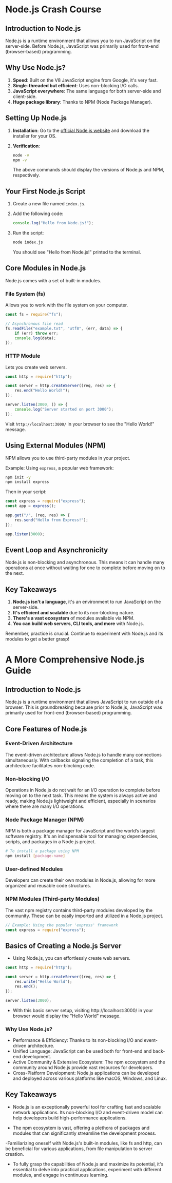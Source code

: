 # Node.js Crash Course

## Introduction to Node.js

Node.js is a runtime environment that allows you to run JavaScript on the server-side. Before Node.js, JavaScript was primarily used for front-end (browser-based) programming.

## Why Use Node.js?

1. **Speed**: Built on the V8 JavaScript engine from Google, it's very fast.
2. **Single-threaded but efficient**: Uses non-blocking I/O calls.
3. **JavaScript everywhere**: The same language for both server-side and client-side.
4. **Huge package library**: Thanks to NPM (Node Package Manager).

## Setting Up Node.js

1. **Installation**: Go to the [official Node.js website](https://nodejs.org/) and download the installer for your OS.
2. **Verification**:

   ```bash
   node -v
   npm -v
   ```

   The above commands should display the versions of Node.js and NPM, respectively.

## Your First Node.js Script

1. Create a new file named `index.js`.
2. Add the following code:

   ```javascript
   console.log("Hello from Node.js!");
   ```

3. Run the script:

   ```bash
   node index.js
   ```

   You should see "Hello from Node.js!" printed to the terminal.

## Core Modules in Node.js

Node.js comes with a set of built-in modules.

### File System (fs)

Allows you to work with the file system on your computer.

```javascript
const fs = require("fs");

// Asynchronous file read
fs.readFile("example.txt", "utf8", (err, data) => {
	if (err) throw err;
	console.log(data);
});
```

### HTTP Module

Lets you create web servers.

```javascript
const http = require("http");

const server = http.createServer((req, res) => {
	res.end("Hello World!");
});

server.listen(3000, () => {
	console.log("Server started on port 3000");
});
```

Visit `http://localhost:3000/` in your browser to see the "Hello World!" message.

## Using External Modules (NPM)

NPM allows you to use third-party modules in your project.

Example: Using `express`, a popular web framework:

```bash
npm init -y
npm install express
```

Then in your script:

```javascript
const express = require("express");
const app = express();

app.get("/", (req, res) => {
	res.send("Hello from Express!");
});

app.listen(3000);
```

## Event Loop and Asynchronicity

Node.js is non-blocking and asynchronous. This means it can handle many operations at once without waiting for one to complete before moving on to the next.

## Key Takeaways

1. **Node.js isn't a language**, it's an environment to run JavaScript on the server-side.
2. **It's efficient and scalable** due to its non-blocking nature.
3. **There's a vast ecosystem** of modules available via NPM.
4. **You can build web servers, CLI tools, and more** with Node.js.

Remember, practice is crucial. Continue to experiment with Node.js and its modules to get a better grasp!

# A More Comprehensive Node.js Guide

## Introduction to Node.js

Node.js is a runtime environment that allows JavaScript to run outside of a browser. This is groundbreaking because prior to Node.js, JavaScript was primarily used for front-end (browser-based) programming.

## Core Features of Node.js

### Event-Driven Architecture

The event-driven architecture allows Node.js to handle many connections simultaneously. With callbacks signaling the completion of a task, this architecture facilitates non-blocking code.

### Non-blocking I/O

Operations in Node.js do not wait for an I/O operation to complete before moving on to the next task. This means the system is always active and ready, making Node.js lightweight and efficient, especially in scenarios where there are many I/O operations.

### Node Package Manager (NPM)

NPM is both a package manager for JavaScript and the world’s largest software registry. It's an indispensable tool for managing dependencies, scripts, and packages in a Node.js project.

```bash
# To install a package using NPM
npm install [package-name]
```

### User-defined Modules

Developers can create their own modules in Node.js, allowing for more organized and reusable code structures.

### NPM Modules (Third-party Modules)

The vast npm registry contains third-party modules developed by the community. These can be easily imported and utilized in a Node.js project.

```javascript
// Example: Using the popular 'express' framework
const express = require("express");
```

## Basics of Creating a Node.js Server

- Using Node.js, you can effortlessly create web servers.

```javascript
const http = require("http");

const server = http.createServer((req, res) => {
	res.write("Hello World");
	res.end();
});

server.listen(3000);
```

- With this basic server setup, visiting http://localhost:3000/ in your browser would display the "Hello World" message.

### Why Use Node.js?

- Performance & Efficiency: Thanks to its non-blocking I/O and event-driven architecture.
- Unified Language: JavaScript can be used both for front-end and back-end development.
- Active Community & Extensive Ecosystem: The npm ecosystem and the community around Node.js provide vast resources for developers.
- Cross-Platform Development: Node.js applications can be developed and deployed across various platforms like macOS, Windows, and Linux.

## Key Takeaways

- Node.js is an exceptionally powerful tool for crafting fast and scalable network applications.
  Its non-blocking I/O and event-driven model can help developers build high-performance applications.

- The npm ecosystem is vast, offering a plethora of packages and modules that can significantly streamline the development process.

-Familiarizing oneself with Node.js's built-in modules, like fs and http, can be beneficial for various applications, from file manipulation to server creation.

- To fully grasp the capabilities of Node.js and maximize its potential, it's essential to delve into practical applications, experiment with different modules, and engage in continuous learning.
